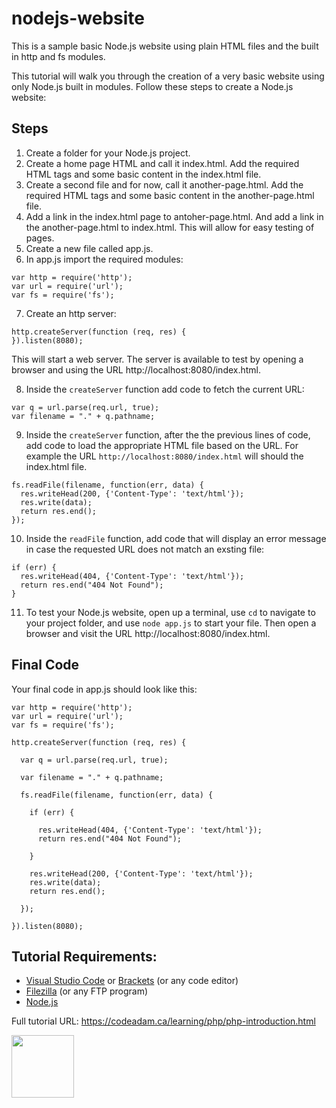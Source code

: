 # nodejs-website

This is a sample basic Node.js website using plain HTML files and the built in http and fs modules.

This tutorial will walk you through the creation of a very basic website using only Node.js built in modules. Follow these steps to create a Node.js website:

## Steps

1. Create a folder for your Node.js project.
2. Create a home page HTML and call it index.html. Add the required HTML tags and some basic content in the index.html file. 
3. Create a second file and for now, call it another-page.html. Add the required HTML tags and some basic content in the another-page.html file.
4. Add a link in the index.html page to antoher-page.html. And add a link in the another-page.html to index.html. This will allow for easy testing of pages.
5. Create a new file called app.js. 
6. In app.js import the required modules:

```
var http = require('http');
var url = require('url');
var fs = require('fs');
```

7. Create an http server:

```
http.createServer(function (req, res) {
}).listen(8080);
```

This will start a web server. The server is available to test by opening a browser and using the URL http://localhost:8080/index.html.

8. Inside the `createServer` function add code to fetch the current URL:

```
var q = url.parse(req.url, true);
var filename = "." + q.pathname;
```
   
9. Inside the `createServer` function, after the the previous lines of code, add code to load the appropriate HTML file based on the URL. For example the URL `http://localhost:8080/index.html` will should the index.html file.

```
fs.readFile(filename, function(err, data) {
  res.writeHead(200, {'Content-Type': 'text/html'});
  res.write(data);
  return res.end();
});
```

10. Inside the `readFile` function, add code that will display an error message in case the requested URL does not match an exsting file:

```        
if (err) {
  res.writeHead(404, {'Content-Type': 'text/html'});
  return res.end("404 Not Found");
} 
```

11. To test your Node.js website, open up a terminal, use `cd` to navigate to your project folder, and use `node app.js` to start your file. Then open a browser and visit the URL http://localhost:8080/index.html.

## Final Code

Your final code in app.js should look like this:

```nodejs
var http = require('http');
var url = require('url');
var fs = require('fs');

http.createServer(function (req, res) {

  var q = url.parse(req.url, true);

  var filename = "." + q.pathname;

  fs.readFile(filename, function(err, data) {

    if (err) {

      res.writeHead(404, {'Content-Type': 'text/html'});
      return res.end("404 Not Found");

    } 

    res.writeHead(200, {'Content-Type': 'text/html'});
    res.write(data);
    return res.end();

  });

}).listen(8080);
```

## Tutorial Requirements:

* [Visual Studio Code](https://code.visualstudio.com/) or [Brackets](http://brackets.io/) (or any code editor)
* [Filezilla](https://filezilla-project.org/) (or any FTP program)
* [Node.js](https://nodejs.org/en/)

Full tutorial URL: https://codeadam.ca/learning/php/php-introduction.html

<a href="https://codeadam.ca">
<img src="https://codeadam.ca/images/code-block.png" width="100">
</a>

